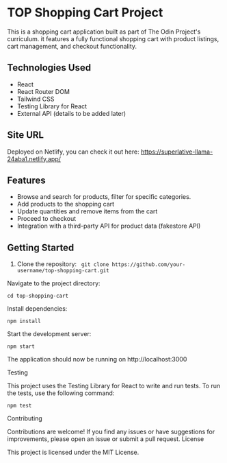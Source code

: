 # TOP Shopping Cart Project

This is a shopping cart application built as part of The Odin Project's curriculum. it features a fully functional shopping cart with product listings, cart management, and checkout functionality.

## Technologies Used

- React
- React Router DOM
- Tailwind CSS
- Testing Library for React
- External API (details to be added later)

## Site URL
Deployed on Netlify, you can check it out here: https://superlative-llama-24aba1.netlify.app/

## Features

- Browse and search for products, filter for specific categories.
- Add products to the shopping cart
- Update quantities and remove items from the cart
- Proceed to checkout
- Integration with a third-party API for product data (fakestore API)

## Getting Started

1. Clone the repository:
` git clone https://github.com/your-username/top-shopping-cart.git`

Navigate to the project directory:

`cd top-shopping-cart`

Install dependencies:


`npm install`

Start the development server:

`npm start`

The application should now be running on http://localhost:3000

Testing

This project uses the Testing Library for React to write and run tests. To run the tests, use the following command:

`npm test`

Contributing

Contributions are welcome! If you find any issues or have suggestions for improvements, please open an issue or submit a pull request.
License

This project is licensed under the MIT License.

